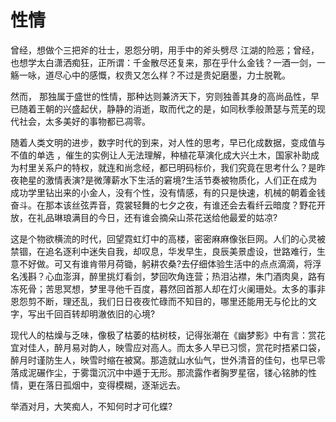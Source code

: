 # 性情
                                                
曾经，想做个三把斧的壮士，恩怨分明，用手中的斧头劈尽 江湖的险恶；曾经，也想学太白潇洒痴狂，正所谓：千金散尽还复来，那在乎什么金钱？一酒一剑，一觞一咏，道尽心中的感慨，权贵又怎么样？不过是贵妃磨墨，力士脱靴。

然而， 那独属于盛世的性情，那种达则兼济天下，穷则独善其身的高尚品性，早已随着王朝的兴盛起伏，静静的消逝，取而代之的是，如同秋季般萧瑟与荒芜的现代社会，太多美好的事物都已凋零。

随着人类文明的进步，数字时代的到来，对人性的思考，早已化成数据，变成值与不值的单选 ，催生的实例让人无法理解，种植花草演化成大兴土木，国家补助成为村里关系户的特权，就连和尚念经，都已明码标价，我们究竟在思考什么？是昨夜艳星的激情表演?是微薄薪水下生活的窘境?生活节奏被物质化，人们正在成为成功学里钻出来的小金人，没有个性，没有情感，有的只是快速，机械的朝着金钱奋斗。在那本该丝弦弄音，霓裳轻舞的七夕之夜，有谁还会去看纤云暗度？野花开放，在礼品琳琅满目的今日，还有谁会摘朵山茶花送给他最爱的姑凉?

这是个物欲横流的时代，回望霓虹灯中的高楼，密密麻麻像张巨网。人们的心灵被禁锢，在追名逐利中迷失自我，却叹息，华发早生，良辰美景虚设，世路难行，生意不好做。可又有谁肯带月荷锄，躬耕农桑?去仔细体验生活中的点点滴滴，将浮名浅斟？心血澎湃，醉里挑灯看剑，梦回吹角连营；热泪沾襟，朱门酒肉臭，路有冻死骨；苦思冥想，梦里寻他千百度，暮然回首那人却在灯火阑珊处。太多的事非恩怨剪不断，理还乱，我们日日夜夜忙碌而不知目的，哪里还能用无与伦比的文字，写出千回百转却明澈依旧的心境?

现代人的枯燥与乏味，像极了枯萎的枯树枝，记得张潮在《幽梦影》中有言：赏花宜对佳人，醉月易对韵人，映雪应对高人。而太多人早已习惯，赏花时捂紧口袋，醉月时谨防生人，映雪时缩在被窝。那造就山水仙气，世外清音的佳句，也早已零落成泥碾作尘，于雾霭沉沉中中遁于无形。那流露作者胸罗星宿，镂心铭肺的性情，更在落日孤烟中，变得模糊，逐渐远去。

举酒对月，大笑痴人，不知何时才可化蝶?
